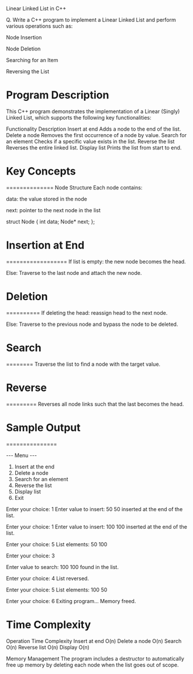 Linear Linked List in C++

Q. Write a C++ program to implement a Linear Linked List and perform various operations such as:

Node Insertion

Node Deletion

Searching for an Item

Reversing the List



Program Description
===================
This C++ program demonstrates the implementation of a Linear (Singly) Linked List, which supports the following key functionalities:

Functionality	Description
Insert at end	Adds a node to the end of the list.
Delete a node	Removes the first occurrence of a node by value.
Search for an element	Checks if a specific value exists in the list.
Reverse the list	Reverses the entire linked list.
Display list	Prints the list from start to end.



# Key Concepts
==============
Node Structure
Each node contains:

data: the value stored in the node

next: pointer to the next node in the list

struct Node {
    int data;
    Node* next;
};



# Insertion at End
==================
If list is empty: the new node becomes the head.

Else: Traverse to the last node and attach the new node.



# Deletion
==========
If deleting the head: reassign head to the next node.

Else: Traverse to the previous node and bypass the node to be deleted.



# Search
========
Traverse the list to find a node with the target value.



# Reverse
=========
Reverses all node links such that the last becomes the head.



# Sample Output
===============

--- Menu ---
1. Insert at the end
2. Delete a node
3. Search for an element
4. Reverse the list
5. Display list
6. Exit

Enter your choice: 1
Enter value to insert: 50
50 inserted at the end of the list.

Enter your choice: 1
Enter value to insert: 100
100 inserted at the end of the list.

Enter your choice: 5
List elements: 50 100

Enter your choice: 3

Enter value to search: 100
100 found in the list.

Enter your choice: 4
List reversed.

Enter your choice: 5
List elements: 100 50

Enter your choice: 6
Exiting program...
Memory freed.



Time Complexity
===============
Operation	Time Complexity
Insert at end	O(n)
Delete a node	O(n)
Search	O(n)
Reverse list	O(n)
Display	O(n)

Memory Management
The program includes a destructor to automatically free up memory by deleting each node when the list goes out of scope.
